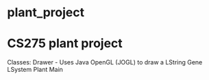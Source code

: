 plant_project
=============

CS275 plant project
==
Classes:
  Drawer - Uses Java OpenGL (JOGL) to draw a LString
  Gene
  LSystem
  Plant
  Main
